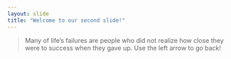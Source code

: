 ```yaml
---
layout: slide
title: "Welcome to our second slide!"
---
```

> Many of life’s failures are people who did not realize how close they were to success when they gave up.
Use the left arrow to go back!
